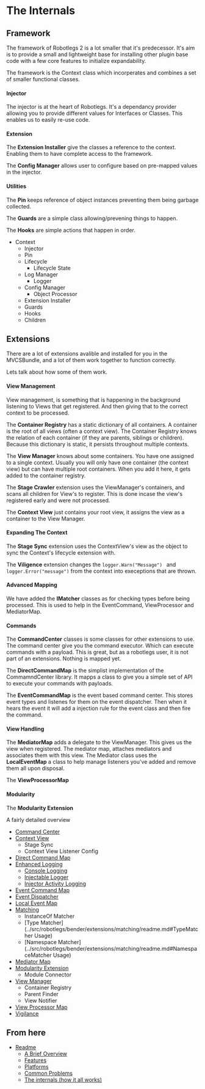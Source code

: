 The Internals
=============

Framework
---------

The framework of Robotlegs 2 is a lot smaller that it's predecessor. It's aim is to provide a small and lightweight base for installing other plugin base code with a few core features to initialize expandability.

The framework is the Context class which incorperates and combines a set of smaller functional classes.

#### Injector

The injector is at the heart of Robotlegs. It's a dependancy provider allowing you to provide different values for Interfaces or Classes. This enables us to easily re-use code.

#### Extension

The **Extension Installer** give the classes a reference to the context. Enabling them to have complete access to the framework.

The **Config Manager** allows user to configure based on pre-mapped values in the injector.

#### Utilities

The **Pin** keeps reference of object instances preventing them being garbage collected.

The **Guards** are a simple class allowing/prevening things to happen.

The **Hooks** are simple actions that happen in order.

* Context
	* Injector
	* Pin
	* Lifecycle
		* Lifecycle State
	* Log Manager
		* Logger
	* Config Manager
		* Object Processor
	* Extension Installer
	* Guards
	* Hooks
	* Children

Extensions
----------

There are a lot of extensions avalible and installed for you in the MVCSBundle, and a lot of them work together to function correctly.

Lets talk about how some of them work.

#### View Management

View management, is something that is happening in the background listening to Views that get registered. And then giving that to the correct context to be processed.

The **Container Registry** has a static dictionary of all containers. A container is the root of all views (often a context view). The Container Registry knows the relation of each container (if they are parents, siblings or children). Because this dictionary is static, it persists throughout multiple contexts.

The **View Manager** knows about some containers. You have one assigned to a single context. Usually you will only have one container (the context view) but can have multiple root containers. When you add it here, it gets added to the container registry.

The **Stage Crawler** extension uses the ViewManager's containers, and scans all children for View's to register. This is done incase the view's registered early and were not processed.

The **Context View** just contains your root view, it assigns the view as a container to the View Manager.

#### Expanding The Context

The **Stage Sync** extension uses the ContextView's view as the object to sync the Context's lifecycle extension with.


The **Viligence** extension changes the ```logger.Warn("Message") ``` and ```logger.Error("message")``` from the context into execeptions that are thrown.

#### Advanced Mapping

We have added the **IMatcher** classes as for checking types before being processed. This is used to help in the EventCommand, ViewProcessor and MediatorMap.

#### Commands

The **CommandCenter** classes is some classes for other extensions to use. The command center give you the command executor. Which can execute commands with a payload. This is great, but as a robotlegs user, it is not part of an extensions. Nothing is mapped yet.

The **DirectCommandMap** is the simplist implementation of the CommamndCenter library. It mapps a class to give you a simple set of API to execute your commands with payloads.

The **EventCommandMap** is the event based command center. This stores event types and listenes for them on the event dispatcher. Then when it hears the event it will add a injection rule for the event class and then fire the command.

#### View Handling

The **MediatorMap** adds a delegate to the ViewManager. This gives us the view when registered. The mediator map, attaches mediators and associates them with this view.
The Mediator class uses the **LocalEventMap** a class to help manage listeners you've added and remove them all upon disposal.

The **ViewProcessorMap**

#### Modularity

The **Modularity Extension**

A fairly detailed overview

* [Command Center](../src/robotlegs/bender/extensions/commandCenter/readme.md)
* [Context View](../src/robotlegs/bender/extensions/contextView/readme.md)
	* Stage Sync
	* Context View Listener Config
* [Direct Command Map](../src/robotlegs/bender/extensions/directCommandMap/readme.md)
* [Enhanced Logging](../src/robotlegs/bender/extensions/enhancedLogging/readme.md)
	* [Console Logging](../src/robotlegs/bender/extensions/enhancedLogging/readme.md#TraceLoggerExtension)
	* [Injectable Logger](../src/robotlegs/bender/extensions/enhancedLogging/readme.md#InjectableLoggerExtension)
	* [Injector Activity Logging](../src/robotlegs/bender/extensions/enhancedLogging/readme.md#InjectorActivityLoggingExtension)
* [Event Command Map](../src/robotlegs/bender/extensions/eventCommandMap/readme.md)
* [Event Dispatcher](../src/robotlegs/bender/extensions/eventDispatcher/readme.md)
* [Local Event Map](../src/robotlegs/bender/extensions/localEventMap/readme.md)
* [Matching](../src/robotlegs/bender/extensions/matching/readme.md)
	* InstanceOf Matcher
	* [Type Matcher](../src/robotlegs/bender/extensions/matching/readme.md#TypeMatcher Usage)
	* [Namespace Matcher](../src/robotlegs/bender/extensions/matching/readme.md#NamespaceMatcher Usage)
* [Mediator Map](../src/robotlegs/bender/extensions/mediatorMap/readme.md)
* [Modularity Extension](../src/robotlegs/bender/extensions/modularity/readme.md)
	* Module Connector
* [View Manager](../src/robotlegs/bender/extensions/viewManager/readme.md)
	* Container Registry
	* Parent Finder
	* View Notifier
* [View Processor Map](../src/robotlegs/bender/extensions/viewProcessorMap/readme.md)
* [Vigilance](../src/robotlegs/bender/extensions/vigilance/readme.md)


From here
------------

* [Readme](../README.md)
	* [A Brief Overview](./ABriefOverview.md)
	* [Features](./Features.md)
	* [Platforms](./Platforms.md)
	* [Common Problems](./CommonProblems.md)
	* [The internals (how it all works)](./TheInternals.md)